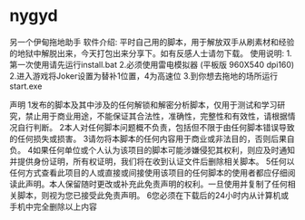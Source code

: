 # nygyd
另一个伊甸拖地助手
软件介绍:
平时自己用的脚本，用于解放双手从刷素材和经验的地狱中解脱出来，今天打包出来分享下。如有反感人士请勿下载。
使用说明:
1.第一次使用请先运行install.bat
2.必须使用雷电模拟器 (平板版 960X540 dpi160)
2.进入游戏将Joker设置为替补1位置，4为高速位
3.到你想去拖地的场所运行start.exe

声明
1发布的脚本及其中涉及的任何解锁和解密分析脚本，仅用于测试和学习研究，禁止用于商业用途，不能保证其合法性，准确性，完整性和有效性，请根据情况自行判断。
2本人对任何脚本问题概不负责，包括但不限于由任何脚本错误导致的任何损失或损害。
3请勿将本脚本的任何内容用于商业或非法目的，否则后果自负。
4如果任何单位或个人认为该项目的脚本可能涉嫌侵犯其权利，则应及时通知并提供身份证明，所有权证明，我们将在收到认证文件后删除相关脚本。
5任何以任何方式查看此项目的人或直接或间接使用该项目的任何脚本的使用者都应仔细阅读此声明。本人保留随时更改或补充此免责声明的权利。一旦使用并复制了任何相关脚本，则视为您已接受此免责声明。
6您必须在下载后的24小时内从计算机或手机中完全删除以上内容
